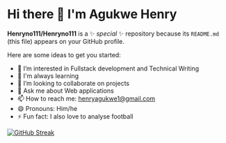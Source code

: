 
# Hi there 👋 I'm Agukwe Henry


**Henryno111/Henryno111** is a ✨ _special_ ✨ repository because its `README.md` (this file) appears on your GitHub profile.

Here are some ideas to get you started:

- 👀 I’m interested in Fullstack development and Technical Writing 
- 🌱 I'm always learning
- 👯 I’m looking to collaborate on projects 
- 💬 Ask me about Web applications
- 📫 How to reach me: henryagukwe1@gmail.com
- 😄 Pronouns: Him/he
- ⚡ Fun fact: I also love to analyse football


[![GitHub Streak](https://github-readme-streak-stats.herokuapp.com?user=henryno111&theme=cobalt)](https://git.io/streak-stats)

